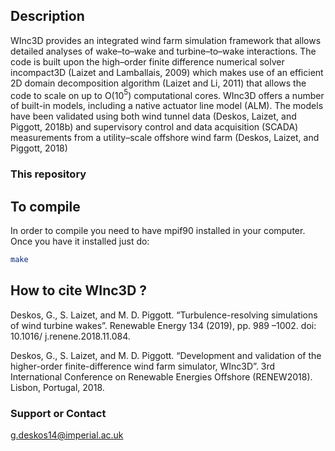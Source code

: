 ## Description
WInc3D provides an integrated wind farm simulation framework that allows detailed analyses of wake–to–wake and turbine–to–wake interactions. The code is built upon the high–order finite difference
numerical solver incompact3D (Laizet and Lamballais, 2009) which makes use of an efficient 2D domain decomposition algorithm (Laizet and Li, 2011) that allows the code to scale on up to O(10$^5$)
computational cores. WInc3D offers a number of built-in models, including a native actuator line model (ALM). The models have been validated using both wind tunnel data (Deskos, Laizet, and Piggott, 2018b) and supervisory control and data acquisition (SCADA) measurements from a utility–scale offshore wind farm (Deskos, Laizet, and Piggott, 2018)
### This repository 


To compile
-----------
In order to compile you need to have mpif90 installed in your computer. 
Once you have it installed just do:
```bash
make 
```

How to cite WInc3D ?
--------------------
Deskos, G., S. Laizet, and M. D. Piggott. “Turbulence-resolving simulations of
wind turbine wakes”. Renewable Energy 134 (2019), pp. 989 –1002. doi: 10.1016/
j.renene.2018.11.084.

Deskos, G., S. Laizet, and M. D. Piggott. “Development and validation of the
higher-order finite-difference wind farm simulator, WInc3D”. 3rd International Conference
on Renewable Energies Offshore (RENEW2018). Lisbon, Portugal, 2018.

### Support or Contact
g.deskos14@imperial.ac.uk
